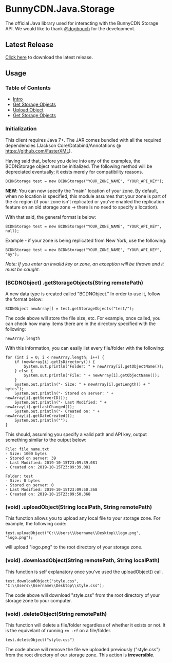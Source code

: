 # BunnyCDN.Java.Storage

The official Java library used for interacting with the BunnyCDN Storage API. 
We would like to thank [@doghouch](https://github.com/doghouch) for the development.

## Latest Release

[Click here](https://github.com/BunnyWay/BunnyCDN.Java.Storage/releases/download/Main/BCDN.jar) to download the latest release.

## Usage

### Table of Contents

- [Intro](#initialization)
- [Get Storage Objects](#bcdnobject-getstorageobjectsstring-remotepath)
- [Upload Object](#void-uploadobjectstring-localpath-string-remotepath)
- [Get Storage Objects](#void-deleteobjectstring-remotepath)

### Initialization

This client requires Java 7+. The JAR comes bundled with all the required dependencies (Jackson Core/Databind/Annotations @ https://github.com/FasterXML).

Having said that, before you delve into any of the examples, the BCDNStorage object must be initialized. The following method will be depreciated eventually; it exists merely for compatibility reasons.

	BCDNStorage test = new BCDNStorage("YOUR_ZONE_NAME", "YOUR_API_KEY");

**NEW**: You can now specify the "main" location of your zone. By default, when no location is specified, this module assumes that your zone is part of the `de` region (if your zone isn't replicated or you've enabled the replication feature on an old storage zone -> there is no need to specify a location).

With that said, the general format is below:

	BCDNStorage test = new BCDNStorage("YOUR_ZONE_NAME", "YOUR_API_KEY", null);

Example - if your zone is being replicated from New York, use the following:

	BCDNStorage test = new BCDNStorage("YOUR_ZONE_NAME", "YOUR_API_KEY", "ny");

_Note: If you enter an invalid key or zone, an exception will be thrown and it must be caught._

### (BCDNObject) .getStorageObjects(String remotePath)

A new data type is created called "BCDNObject." In order to use it, follow the format below:

	BCDNObject newArray[] = test.getStorageObjects("test/");

The code above will store the file size, etc. For example, once called, you can check how many items there are in the directory specified with the following:

	newArray.length

With this information, you can easily list every file/folder with the following:

	for (int i = 0; i < newArray.length; i++) {
	    if (newArray[i].getIsDirectory()) {
	        System.out.println("Folder: " + newArray[i].getObjectName());
	    } else {
	        System.out.println("File: " + newArray[i].getObjectName());
	    }
	    System.out.println("- Size: " + newArray[i].getLength() + " bytes");
	    System.out.println("- Stored on server: " + newArray[i].getServerID());
	    System.out.println("- Last Modified: " + newArray[i].getLastChanged());
	    System.out.println("- Created on: " + newArray[i].getDateCreated());
	    System.out.println("");
	}


This should, assuming you specify a valid path and API key, output something similar to the output below:

	File: file_name.txt
	- Size: 1000 bytes
	- Stored on server: 39
	- Last Modified: 2019-10-15T23:09:39.081
	- Created on: 2019-10-15T23:09:39.081

	Folder: test
	- Size: 0 bytes
	- Stored on server: 0
	- Last Modified: 2019-10-15T23:09:50.368
	- Created on: 2019-10-15T23:09:50.368

### (void) .uploadObject(String localPath, String remotePath)

This function allows you to upload any local file to your storage zone. For example, the following code:

	test.uploadObject("C:\\Users\\Username\\Desktop\\logo.png", "logo.png");

will upload "logo.png" to the root directory of your storage zone.

### (void) .downloadObject(String remotePath, String localPath)

This function is self explanatory once you've used the uploadObject() call. 

	test.downloadObject("style.css", "C:\\Users\\Username\\Desktop\\style.css");

The code above will download "style.css" from the root directory of your storage zone to your computer.

### (void) .deleteObject(String remotePath)

This function will delete a file/folder regardless of whether it exists or not. It is the equivelant of running `rm -rf` on a file/folder.

	test.deleteObject("style.css")

The code above will remove the file we uploaded previously ("style.css") from the root directory of our storage zone. This action is **irreversible**.
